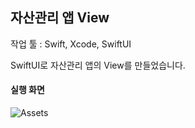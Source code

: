## 자산관리 앱 View
작업 툴 : Swift, Xcode, SwiftUI

SwiftUI로 자산관리 앱의 View를 만들었습니다.
#### 실행 화면
![Assets](https://github.com/shimdy1013/FlowerGarden/assets/79740101/5f52c9ec-98e8-4e0b-a3a2-adcf6b4b97a4)
